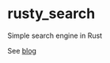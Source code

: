 # rusty_search
Simple search engine in Rust

See [blog](https://a-coda.tumblr.com/post/177439838676/a-rustlang-sally)
